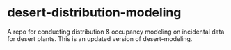 # desert-distribution-modeling
A repo for conducting distribution &amp; occupancy modeling on incidental data for desert plants. This is an updated version of desert-modeling. 
